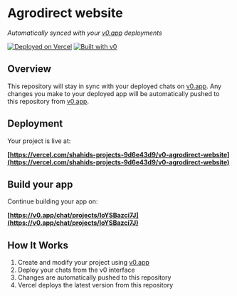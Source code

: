 # Agrodirect website

*Automatically synced with your [v0.app](https://v0.app) deployments*

[![Deployed on Vercel](https://img.shields.io/badge/Deployed%20on-Vercel-black?style=for-the-badge&logo=vercel)](https://vercel.com/shahids-projects-9d6e43d9/v0-agrodirect-website)
[![Built with v0](https://img.shields.io/badge/Built%20with-v0.app-black?style=for-the-badge)](https://v0.app/chat/projects/loYSBazci7J)

## Overview

This repository will stay in sync with your deployed chats on [v0.app](https://v0.app).
Any changes you make to your deployed app will be automatically pushed to this repository from [v0.app](https://v0.app).

## Deployment

Your project is live at:

**[https://vercel.com/shahids-projects-9d6e43d9/v0-agrodirect-website](https://vercel.com/shahids-projects-9d6e43d9/v0-agrodirect-website)**

## Build your app

Continue building your app on:

**[https://v0.app/chat/projects/loYSBazci7J](https://v0.app/chat/projects/loYSBazci7J)**

## How It Works

1. Create and modify your project using [v0.app](https://v0.app)
2. Deploy your chats from the v0 interface
3. Changes are automatically pushed to this repository
4. Vercel deploys the latest version from this repository
